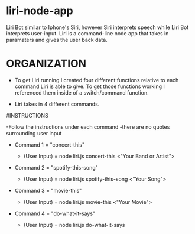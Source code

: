 # liri-node-app

Liri Bot similar to Iphone's Siri, however Siri interprets speech while Liri Bot interprets user-input. Liri is a command-line node app that takes in paramaters and gives the user back data. 


# ORGANIZATION 
- To get Liri running I created four different functions relative to each command Liri is able to give. To get those functions working I referenced them inside of a switch/command function. 

- Liri takes in 4 different commands. 

#INSTRUCTIONS
  
  -Follow the instructions under each command
  -there are no quotes surrounding user input 
 
 - Command 1 = "concert-this"
      - (User Input) = node liri.js concert-this <"Your Band or Artist">
                                                       
 
 - Command 2 = "spotify-this-song"
      - (User Input) = node liri.js spotify-this-song <"Your Song">
 
 
 - Command 3 = "movie-this" 
      - (User Input) = node liri.js movie-this <"Your Movie">
      
 - Command 4 = "do-what-it-says" 
      - (User Input) = node liri.js do-what-it-says  


